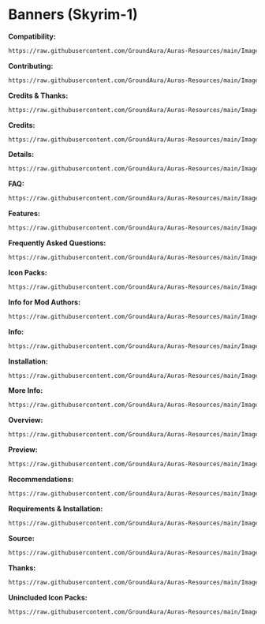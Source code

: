 # Banners (Skyrim-1)

**Compatibility:**

```txt
https://raw.githubusercontent.com/GroundAura/Auras-Resources/main/Images/Banners/Skyrim-1/Compatibility.png
```

**Contributing:**

```txt
https://raw.githubusercontent.com/GroundAura/Auras-Resources/main/Images/Banners/Skyrim-1/Contributing.png
```

**Credits & Thanks:**

```txt
https://raw.githubusercontent.com/GroundAura/Auras-Resources/main/Images/Banners/Skyrim-1/Credits%20%26%20Thanks.png
```

**Credits:**

```txt
https://raw.githubusercontent.com/GroundAura/Auras-Resources/main/Images/Banners/Skyrim-1/Credits.png
```

**Details:**

```txt
https://raw.githubusercontent.com/GroundAura/Auras-Resources/main/Images/Banners/Skyrim-1/Details.png
```

**FAQ:**

```txt
https://raw.githubusercontent.com/GroundAura/Auras-Resources/main/Images/Banners/Skyrim-1/FAQ.png
```

**Features:**

```txt
https://raw.githubusercontent.com/GroundAura/Auras-Resources/main/Images/Banners/Skyrim-1/Features.png
```

**Frequently Asked Questions:**

```txt
https://raw.githubusercontent.com/GroundAura/Auras-Resources/main/Images/Banners/Skyrim-1/Frequently%20Asked%20Questions.png
```

**Icon Packs:**

```txt
https://raw.githubusercontent.com/GroundAura/Auras-Resources/main/Images/Banners/Skyrim-1/Icon%20Packs.png
```

**Info for Mod Authors:**

```txt
https://raw.githubusercontent.com/GroundAura/Auras-Resources/main/Images/Banners/Skyrim-1/Info%20for%20Mod%20Authors.png
```

**Info:**

```txt
https://raw.githubusercontent.com/GroundAura/Auras-Resources/main/Images/Banners/Skyrim-1/Info.png
```

**Installation:**

```txt
https://raw.githubusercontent.com/GroundAura/Auras-Resources/main/Images/Banners/Skyrim-1/Installation.png
```

**More Info:**

```txt
https://raw.githubusercontent.com/GroundAura/Auras-Resources/main/Images/Banners/Skyrim-1/More%20Info.png
```

**Overview:**

```txt
https://raw.githubusercontent.com/GroundAura/Auras-Resources/main/Images/Banners/Skyrim-1/Overview.png
```

**Preview:**

```txt
https://raw.githubusercontent.com/GroundAura/Auras-Resources/main/Images/Banners/Skyrim-1/Preview.png
```

**Recommendations:**

```txt
https://raw.githubusercontent.com/GroundAura/Auras-Resources/main/Images/Banners/Skyrim-1/Recommendations.png
```

**Requirements & Installation:**

```txt
https://raw.githubusercontent.com/GroundAura/Auras-Resources/main/Images/Banners/Skyrim-1/Requirements%20%26%20Installation.png
```

**Source:**

```txt
https://raw.githubusercontent.com/GroundAura/Auras-Resources/main/Images/Banners/Skyrim-1/Source.png
```

**Thanks:**

```txt
https://raw.githubusercontent.com/GroundAura/Auras-Resources/main/Images/Banners/Skyrim-1/Thanks.png
```

**Unincluded Icon Packs:**

```txt
https://raw.githubusercontent.com/GroundAura/Auras-Resources/main/Images/Banners/Skyrim-1/Unincluded%20Icon%20Packs.png
```
